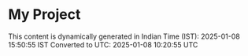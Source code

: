 # My Project

This content is dynamically generated in Indian Time (IST): 2025-01-08 15:50:55 IST
Converted to UTC: 2025-01-08 10:20:55 UTC
